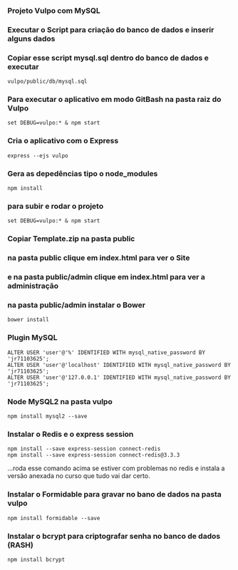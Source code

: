 ### Projeto Vulpo com MySQL

### Executar o Script para criação do banco de dados e inserir alguns dados
### Copiar esse script mysql.sql dentro do banco de dados e executar
    vulpo/public/db/mysql.sql

### Para executar o aplicativo em modo GitBash na pasta raiz do Vulpo
    set DEBUG=vulpo:* & npm start


### Cria o aplicativo com o Express
    express --ejs vulpo

### Gera as depedências tipo o node_modules
    npm install

### para subir e rodar o projeto
    set DEBUG=vulpo:* & npm start

### Copiar Template.zip na pasta public

### na pasta public clique em index.html para ver o Site
### e na pasta public/admin clique em index.html para ver a administração

### na pasta public/admin instalar o Bower
    bower install

### Plugin MySQL
    ALTER USER 'user'@'%' IDENTIFIED WITH mysql_native_password BY 'jr71103625';
    ALTER USER 'user'@'localhost' IDENTIFIED WITH mysql_native_password BY 'jr71103625';
    ALTER USER 'user'@'127.0.0.1' IDENTIFIED WITH mysql_native_password BY 'jr71103625';

### Node MySQL2 na pasta vulpo
    npm install mysql2 --save

### Instalar o Redis e o express session
    npm install --save express-session connect-redis
    npm install --save express-session connect-redis@3.3.3
...roda esse comando acima se estiver com problemas no redis e instala a versão anexada no curso que tudo vai dar certo.

### Instalar o Formidable para gravar no bano de dados na pasta vulpo
    npm install formidable --save

### Instalar o bcrypt para criptografar senha no banco de dados (RASH)
    npm install bcrypt